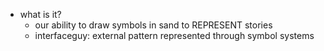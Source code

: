   * what is it?
    * our ability to draw symbols in sand to REPRESENT stories
    * interfaceguy: external pattern represented through symbol systems
